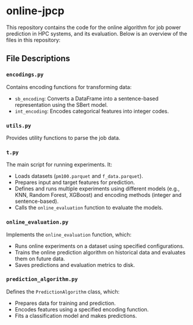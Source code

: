 # online-jpcp

This repository contains the code for the online algorithm for job power prediction in HPC systems, and its evaluation. Below is an overview of the files in this repository:

## File Descriptions

### `encodings.py`
Contains encoding functions for transforming data:
- `sb_encoding`: Converts a DataFrame into a sentence-based representation using the SBert model.
- `int_encoding`: Encodes categorical features into integer codes.

### `utils.py`
Provides utility functions to parse the job data. 

### `t.py`
The main script for running experiments. It:
- Loads datasets (`pm100.parquet` and `f_data.parquet`).
- Prepares input and target features for prediction.
- Defines and runs multiple experiments using different models (e.g., KNN, Random Forest, XGBoost) and encoding methods (integer and sentence-based).
- Calls the `online_evaluation` function to evaluate the models.

### `online_evaluation.py`
Implements the `online_evaluation` function, which:
- Runs online experiments on a dataset using specified configurations.
- Trains the online prediction algorithm on historical data and evaluates them on future data.
- Saves predictions and evaluation metrics to disk.

### `prediction_algorithm.py`
Defines the `PredictionAlgorithm` class, which:
- Prepares data for training and prediction.
- Encodes features using a specified encoding function.
- Fits a classification model and makes predictions.
